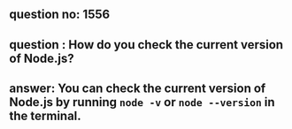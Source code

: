 
      
## question no: 1556

## question : How do you check the current version of Node.js?

## answer: You can check the current version of Node.js by running `node -v` or `node --version` in the terminal.
      
